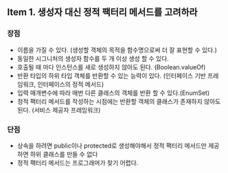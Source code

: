 ##  Item 1. 생성자 대신 정적 팩터리 메서드를 고려하라

### 장점
  - 이름을 가질 수 있다. (생성할 객체의 목적을 함수명으로써 더 잘 표현할 수 있다.)
  - 동일한 시그니처의 생성자 함수를 두 개 이상 생성 할 수 있다.
  - 호출될 때 마다 인스턴스를 새로 생성하지 않아도 된다. (Boolean.valueOf)
  - 반환 타입의 하위 타입 객체를 반환할 수 있는 능력이 있다. (인터페이스 기반 프레임워크, 인터페이스의 정적 메서드)
  - 입력 매개변수에 따라 매번 다른 클래스의 객체를 반환 할 수 있다.(EnumSet)
  - 정적 팩터리 메서드를 작성하는 시점에는 반환할 객체의 클래스가 존재하지 않아도 된다. (서비스 제공자 프레임워크)

### 단점
  - 상속을 하려면 public이나 protected로 생성해야해서 정적 팩터리 메서드만 제공하면 하위 클래스를 만들 수 없다
  - 정적 팩터리 메서드는 프로그래머가 찾기 어렵다.